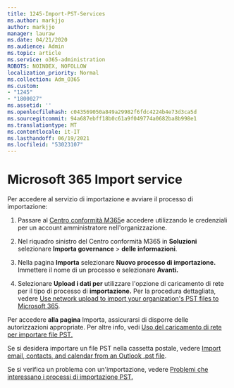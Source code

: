```yaml
---
title: 1245-Import-PST-Services
ms.author: markjjo
author: markjjo
manager: lauraw
ms.date: 04/21/2020
ms.audience: Admin
ms.topic: article
ms.service: o365-administration
ROBOTS: NOINDEX, NOFOLLOW
localization_priority: Normal
ms.collection: Adm_O365
ms.custom:
- "1245"
- "1800027"
ms.assetid: ''
ms.openlocfilehash: c043569050a849a29982f6fdc4224b4e73d3ca5d
ms.sourcegitcommit: 94a687ebff18b0c61a9f049774a0682ba8b998e1
ms.translationtype: MT
ms.contentlocale: it-IT
ms.lasthandoff: 06/19/2021
ms.locfileid: "53023107"
---
```

# <a name="microsoft-365-import-service"></a>Microsoft 365 Import service

Per accedere al servizio di importazione e avviare il processo di importazione:

1. Passare al [Centro conformità M365](https://compliance.microsoft.com/)e accedere utilizzando le credenziali per un account amministratore nell'organizzazione.

1. Nel riquadro sinistro del Centro conformità M365 in **Soluzioni** selezionare **Importa governance**  >  **delle informazioni**.

1. Nella pagina **Importa** selezionare **Nuovo processo di importazione.** Immettere il nome di un processo e selezionare **Avanti.**

1. Selezionare **Upload i dati per** utilizzare l'opzione di caricamento di rete per il tipo di processo di **importazione.** Per la procedura dettagliata, vedere [Use network upload to import your organization's PST files to Microsoft 365](/compliance/use-network-upload-to-import-pst-files).

Per accedere **alla pagina** Importa, assicurarsi di disporre delle autorizzazioni appropriate. Per altre info, vedi [Uso del caricamento di rete per importare file PST.](/microsoft-365/compliance/importing-pst-files-to-office-365#using-network-upload-to-import-pst-files)

Se si desidera importare un file PST nella cassetta postale, vedere [Import email, contacts, and calendar from an Outlook .pst file](https://support.office.com/article/import-email-contacts-and-calendar-from-an-outlook-pst-file-431a8e9a-f99f-4d5f-ae48-ded54b3440ac).

Se si verifica un problema con un'importazione, vedere [Problemi che interessano i processi di importazione PST.](/office365/troubleshoot/pst-import-service/issues-with-pst-import-job)

